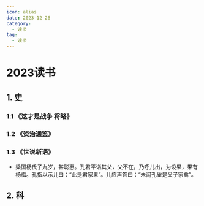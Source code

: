 ```yaml
---
icon: alias
date: 2023-12-26
category:
  - 读书
tag:
  - 读书
---
```


# 2023读书

<!-- more -->

## 1. 史

### 1.1 《这才是战争 将略》

### 1.2 《资治通鉴》

### 1.3 《世说新语》

- 梁国杨氏子九岁，甚聪惠。孔君平诣其父，父不在，乃呼儿出，为设果，果有杨梅。孔指以示儿曰：“此是君家果”。儿应声答曰：“未闻孔雀是父子家禽”。

## 2. 科
